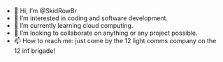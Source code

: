 - 👋 Hi, I’m @SkidRowBr
- 👀 I’m interested in coding and software development.
- 🌱 I’m currently learning cloud computing.
- 💞️ I’m looking to collaborate on anything or any project possible.
- 📫 How to reach me: just come by the 12 light comms company on the 12 inf brigade!

<!---
SkidRowBr/SkidRowBr is a ✨ special ✨ repository because its `README.md` (this file) appears on your GitHub profile.
You can click the Preview link to take a look at your changes.
--->
